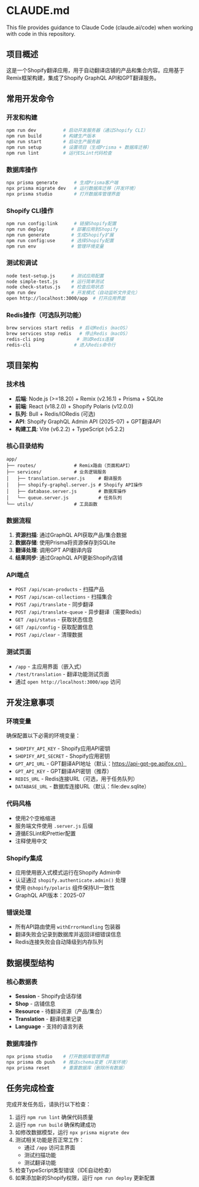 # CLAUDE.md

This file provides guidance to Claude Code (claude.ai/code) when working with code in this repository.

## 项目概述

这是一个Shopify翻译应用，用于自动翻译店铺的产品和集合内容。应用基于Remix框架构建，集成了Shopify GraphQL API和GPT翻译服务。

## 常用开发命令

### 开发和构建
```bash
npm run dev          # 启动开发服务器（通过Shopify CLI）
npm run build        # 构建生产版本
npm run start        # 启动生产服务器
npm run setup        # 设置项目（生成Prisma + 数据库迁移）
npm run lint         # 运行ESLint代码检查
```

### 数据库操作
```bash
npx prisma generate      # 生成Prisma客户端
npx prisma migrate dev   # 运行数据库迁移（开发环境）
npx prisma studio        # 打开数据库管理界面
```

### Shopify CLI操作
```bash
npm run config:link      # 链接Shopify配置
npm run deploy          # 部署应用到Shopify
npm run generate        # 生成Shopify扩展
npm run config:use      # 选择Shopify配置
npm run env             # 管理环境变量
```

### 测试和调试
```bash
node test-setup.js      # 测试应用配置
node simple-test.js     # 运行简单测试
node check-status.js    # 检查应用状态
npm run dev             # 开发模式（自动监听文件变化）
open http://localhost:3000/app  # 打开应用界面
```

### Redis操作（可选队列功能）
```bash
brew services start redis  # 启动Redis（macOS）
brew services stop redis   # 停止Redis（macOS）
redis-cli ping            # 测试Redis连接
redis-cli                # 进入Redis命令行
```

## 项目架构

### 技术栈
- **后端**: Node.js (>=18.20) + Remix (v2.16.1) + Prisma + SQLite
- **前端**: React (v18.2.0) + Shopify Polaris (v12.0.0)
- **队列**: Bull + Redis/IORedis (可选)
- **API**: Shopify GraphQL Admin API (2025-07) + GPT翻译API
- **构建工具**: Vite (v6.2.2) + TypeScript (v5.2.2)

### 核心目录结构
```
app/
├── routes/              # Remix路由（页面和API）
├── services/            # 业务逻辑服务
│   ├── translation.server.js     # 翻译服务
│   ├── shopify-graphql.server.js # Shopify API操作
│   ├── database.server.js        # 数据库操作
│   └── queue.server.js           # 任务队列
└── utils/               # 工具函数
```

### 数据流程
1. **资源扫描**: 通过GraphQL API获取产品/集合数据
2. **数据存储**: 使用Prisma将资源保存到SQLite
3. **翻译处理**: 调用GPT API翻译内容
4. **结果同步**: 通过GraphQL API更新Shopify店铺

### API端点
- `POST /api/scan-products` - 扫描产品
- `POST /api/scan-collections` - 扫描集合  
- `POST /api/translate` - 同步翻译
- `POST /api/translate-queue` - 异步翻译（需要Redis）
- `GET /api/status` - 获取状态信息
- `GET /api/config` - 获取配置信息
- `POST /api/clear` - 清理数据

### 测试页面
- `/app` - 主应用界面（嵌入式）
- `/test/translation` - 翻译功能测试页面
- 通过 `open http://localhost:3000/app` 访问

## 开发注意事项

### 环境变量
确保配置以下必需的环境变量：
- `SHOPIFY_API_KEY` - Shopify应用API密钥
- `SHOPIFY_API_SECRET` - Shopify应用密钥
- `GPT_API_URL` - GPT翻译API地址（默认：https://api-gpt-ge.apifox.cn）
- `GPT_API_KEY` - GPT翻译API密钥（推荐）
- `REDIS_URL` - Redis连接URL（可选，用于任务队列）
- `DATABASE_URL` - 数据库连接URL（默认：file:dev.sqlite）

### 代码风格
- 使用2个空格缩进
- 服务端文件使用 `.server.js` 后缀
- 遵循ESLint和Prettier配置
- 注释使用中文

### Shopify集成
- 应用使用嵌入式模式运行在Shopify Admin中
- 认证通过 `shopify.authenticate.admin()` 处理
- 使用 `@shopify/polaris` 组件保持UI一致性
- GraphQL API版本：2025-07

### 错误处理
- 所有API路由使用 `withErrorHandling` 包装器
- 翻译失败会记录到数据库并返回详细错误信息
- Redis连接失败会自动降级到内存队列

## 数据模型结构

### 核心数据表
- **Session** - Shopify会话存储
- **Shop** - 店铺信息
- **Resource** - 待翻译资源（产品/集合）
- **Translation** - 翻译结果记录
- **Language** - 支持的语言列表

### 数据库操作
```bash
npx prisma studio    # 打开数据库管理界面
npx prisma db push   # 推送schema变更（开发环境）
npx prisma reset     # 重置数据库（删除所有数据）
```

## 任务完成检查

完成开发任务后，请执行以下检查：
1. 运行 `npm run lint` 确保代码质量
2. 运行 `npm run build` 确保构建成功
3. 如修改数据模型，运行 `npx prisma migrate dev`
4. 测试相关功能是否正常工作：
   - 通过 `/app` 访问主界面
   - 测试扫描功能
   - 测试翻译功能
5. 检查TypeScript类型错误（IDE自动检查）
6. 如果添加新的Shopify权限，运行 `npm run deploy` 更新配置